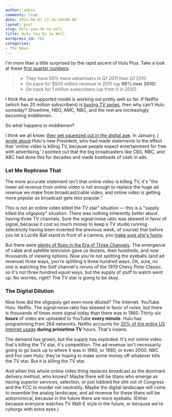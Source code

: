 ```yaml
---
author: admin
comments: true
date: 2011-04-07 17:16:10+00:00
layout: post
slug: hulu-you-do-so-well
title: Hulu You Do So Well
wordpress_id: 702
categories:
- The News
---
```


I'm more than a little surprised by the rapid ascent of Hulu Plus. Take a look at these [first quarter numbers](http://blog.hulu.com/2011/04/04/q1/):

>   * They have 50% more advertisers in Q1 2011 than Q1 2010
>   * ﻿On pace for $500 million revenue in 2011 (up **90% over 2010**)
>   * ﻿On track for 1 million subscribers (up from 0 in 2010)

I think the ad-supported model is working out pretty well so far. If Netflix (which has 20 million subscribers) is [buying TV series](http://blog.netflix.com/2011/03/house-of-cards.html), then why can't Hulu someday? Showtime, HBO, AMC, NBC, and the rest are increasingly becoming middlemen.

So what happens to middlemen? <!-- more -->

I think we all know: [they get squeezed out in the digital age](http://consumerist.com/2011/04/sign-at-borders-store-closing-in-chicago-tells-customers-where-to-find-a-restroom.html). In January, [I wrote about](http://blog.ipsaloquitur.org/post/the-big-fourget-me-not/) Hulu's new President, who had made statements to the effect that 'online video is killing TV, because people expect entertainment for free with advertising.' I pointed out that the big broadcasters like CBS, NBC, and ABC had done this for decades and made boatloads of cash in ads.

### Let Me Rephrase That

The more accurate statement isn't that online video is killing TV, it's "the lower ad revenue from online video is not enough to replace the huge ad revenue we make from broadcast/cable video, and online video is getting more popular as broadcast gets less popular."

This is not an online video killed the TV star" situation — this is a "supply killed the oligopoly" situation. There was nothing inherently _better_ about having three TV channels. Sure the signal:noise ratio was skewed in favor of signal, because it cost so much money to keep a TV studio running (electricity having been invented the previous week, of course) that before you let a Lucille Ball stand in front of a camera, you [make sure she's funny](http://www.youtube.com/watch?v=4wp3m1vg06Q).

But there were [plenty of flops in the Era of Three Channels](http://en.wikipedia.org/wiki/List_of_television_series_considered_the_worst). The emergence of cable and satellite television gave us dozens, then hundreds, and now thousands of viewing options. Now you're not splitting the eyeballs (and ad revenue) three ways, you're splitting it three hundred ways. Oh, sure, no one is watching the Golf channel's reruns of the 1979 Chevy Pinto Classic, so it's not three hundred _equal_ ways, but the supply of stuff to watch went up. No worries, right? The TV star is going to be okay.

### The Digital Dilution

Now how did the oligopoly get even more diluted? The Internet. YouTube. Hulu. Netflix. The signal:noise ratio has skewed in favor of noise, but there is thousands of times more signal today than there was in 1960. Thirty-six **hours** of video are uploaded to YouTube **every minute**. Hulu has programming from 264 networks. Netflix accounts for [20% of the entire US internet usage](http://gigaom.com/video/netflix-bandwidth-hogs/) **during primetime TV** hours. That's insane.

The demand has grown, but the supply has exploded. It's not online video that's killing the TV star, it's competition. The ad revenue isn't necessarily going to go back up to where it was in 1960, or 1980, or even 2000. NBC and Fox own Hulu: they're hoping to make some money off whatever kills the TV star. But it is killing the TV star.

And when this whole online video thing replaces broadcast as the dominant delivery method, who knows? Maybe there will be titans who emerge as having superior services, selection, or just lobbied the shit out of Congress and the FCC to murder net neutrality. Maybe the digital landscape will come to resemble the analog landscape, and ad revenue for these titans will be astronomical, because in the future there are more eyeballs. (Either because everyone watches TV Wall-E style in the future, or because we're cyborgs with extra eyes.)


